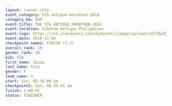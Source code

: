 ```yaml
---
layout: runner-info 
event_category: 5th-antique-marathon-2018 
category_km: 5KM 
event-title: THE 5TH ANTIQUE MARATHON 2018 
event-location: Sibalom Antique Philippines 
event-logo: https://res.cloudinary.com/dykbosktl/image/upload/v1573624328/Logo/5th-Antique-Marathon-2018-Teaser_yficzt.jpg 
event-date: 2018-11-04 
checkpoint-name2: FINISH (T-2) 
overall_rank: 19
gender_rank: 10
bib: 526
first_name: Jessa
last_name: Pico
gender: F
team_name: n
start: Sun, 05-30-00 am
checkpoint2: Sun, 06-30-01 am
finish: 1-00-01
status: FINISHER
---
```

